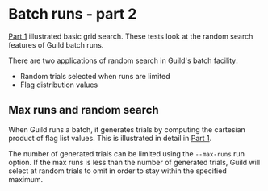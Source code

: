# Batch runs - part 2

[Part 1](batch-1.md) illustrated basic grid search. These tests look
at the random search features of Guild batch runs.

There are two applications of random search in Guild's batch facility:

- Random trials selected when runs are limited
- Flag distribution values

## Max runs and random search

When Guild runs a batch, it generates trials by computing the
cartesian product of flag list values. This is illustrated in detail
in [Part 1](batch-1.md).

The number of generated trials can be limited using the `--max-runs`
run option. If the max runs is less than the number of generated
trials, Guild will select at random trials to omit in order to stay
within the specified maximum.
